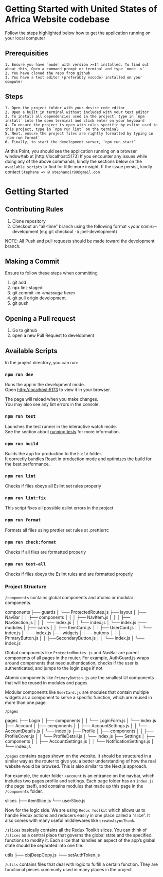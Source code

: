 # Getting Started with United States of Africa Website codebase

Follow the steps highlighted below how to get the application running on your local computer

## Prerequisities

    1. Ensure you have `node` with version >=14 installed. To find out about this, Open a command prompt or terminal and type `node -v`
    2. You have cloned the repo from github
    3. You have a text editor (preferably vscode) installed on your computer

## Steps

    1. Open the project folder with your desire code editor
    2. Open a built in terminal without included with your text editor
    3. To install all dependencies used in the project, type in `npm install` into the open terminal and click enter on your keyboard
    4. To ensure the project is open with rules specific by eslint used in this project, type in `npm run lint` on the terminal
    5. Next, ensure the project files are rightly formatted by typing in `npm run format`
    6. Finally, to start the development server, `npm run start`

At this Point, you should see the application running on a browser window/tab at [http://localhost:5173]
If you encounter any issues while doing any of the above commands, kindly the sections below on the `available scripts` to find for little more insight. If the issue persist, kindly contact `Stephane => @ stephanoir99@gmail.com`

# Getting Started

## Contributing Rules

1. Clone repository
2. Checkout an "all-time" branch using the following format <_your name_>-development (e.g git checkout -b joel-development)

NOTE: All Push and pull requests should be made toward the development branch.

## Making a Commit

Ensure to follow these steps when committing

1. git add .
2. npx lint-staged
3. git commit -m <_message here_>
4. git pull origin development
5. git push

## Opening a Pull request

1. Go to github
2. open a new Pull Request to development

## Available Scripts

In the project directory, you can run:

### `npm run dev`

Runs the app in the development mode.\
Open [http://localhost:5173](http://localhost:5173) to view it in your browser.

The page will reload when you make changes.\
You may also see any lint errors in the console.

### `npm run test`

Launches the test runner in the interactive watch mode.\
See the section about [running tests](https://facebook.github.io/create-react-app/docs/running-tests) for more information.

### `npm run build`

Builds the app for production to the `build` folder.\
It correctly bundles React in production mode and optimizes the build for the best performance.

### `npm run lint`

Checks if files obeys all Eslint set rules properly

### `npm run lint:fix`

This script fixes all possible eslint errors in the project

### `npm run format`

Formats all files using prettier set rules at .prettierrc

### `npm run check:format`

Checks if all files are formatted properly

### `npm run test-all`

Checks if files obeys the Eslint rules and are formatted properly

### Project Structure

`/components` contains global components and atomic or modular components.

components
├── guards
│   └── ProtectedRoutes.js
├── layout
│   ├── NavBar
│   │   ├── components
│   │   │   ├── NavItem.js
│   │   │   ├── NavSection.js
│   │   │   └── index.js
│   │   └── index.js
│   └── index.js
├── modules
│   ├── cards
│   │   ├── ItemCard.js
│   │   ├── UserCard.js
│   │   └── index.js
│   └── index.js
├── widgets
│   ├── buttons
│   │   ├── PrimaryButton.js
│   │   ├──SecondaryButton.js
│   │   └── index.js
│   └── index.js

Global components like `ProtectedRoutes.js` and NavBar are parent components of all pages in the router. For example, AuthGuard.js wraps around components that need authentication, checks if the user is authenticated, and jumps to the login page if not.

Atomic components like `PrimaryButton.js` are the smallest UI components that will be reused in modules and pages.

Modular components like `UserCard.js` are modules that contain multiple widgets as a component to serve a specific function, which are reused in more than one page.

`/pages`

pages
├── Login
│   ├── components
│   │   └── LoginForm.js
│   └── index.js
├── Account
│   ├── components
│   │   ├── AccountSettings.js
│   │   └── AccountDetails.js
│   └── index.js
├── Profile
│   ├── components
│   │   ├── ProfileCover.js
│   │   └── ProfileDetail.js
│   └── index.js
├── Settings
│   ├── components
│   │   ├── AccountSettings.js
│   │   └── NotificationSettings.js
│   └── index.js

`/pages` contains pages shown on the website. It should be structured in a similar way as the router to give you a better understanding of how the real website would be browsed. This is also similar to the Next.js approach.

For example, the outer folder `/account` is an entrance on the navbar, which includes two pages profile and settings. Each page folder has an `index.js` (the page itself), and contains modules that made up this page in the `/components` folder.

slices
├── itemSlice.js
└── userSlice.js

Now for the logic side. We are using `Redux Toolkit` which allows us to handle Redux actions and reducers easily in one place called a “slice”. It also comes with many useful middlewares like `createAsyncThunk`.

`/slices` basically contains all the Redux Toolkit slices. You can think of `/slices` as a central place that governs the global state and the specified functions to modify it. Each slice that handles an aspect of the app’s global state should be separated into one file.

utils
├── objDeepCopy.js
└── setAuthToken.js

`/utils` contains files that deal with logic to fulfill a certain function. They are functional pieces commonly used in many places in the project.
